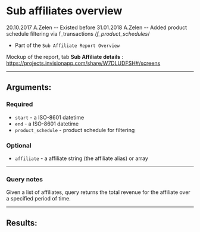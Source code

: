# Sub affiliates overview

20.10.2017 A.Zelen -- Existed before
31.01.2018 A.Zelen -- Added product schedule filtering via f_transactions /*f_product_schedules*/

* Part of the `Sub Affiliate Report Overview`

Mockup of the report, tab **Sub Affiliate details** :
https://projects.invisionapp.com/share/W7DLUDFSH#/screens

____

## Arguments:

### Required
* `start` - a ISO-8601 datetime
* `end` - a ISO-8601 datetime
* `product_schedule` - product schedule for filtering


### Optional
* `affiliate` -  a affiliate string (the affiliate alias) or array
---
### Query notes

Given a list of affiliates, query returns the total revenue for the affiliate over a specified period of time.

---
## Results:

```
```
